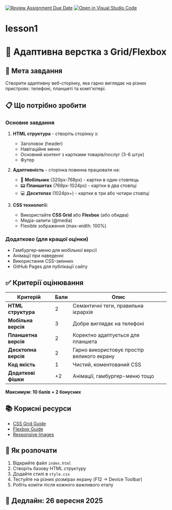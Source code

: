 [![Review Assignment Due Date](https://classroom.github.com/assets/deadline-readme-button-22041afd0340ce965d47ae6ef1cefeee28c7c493a6346c4f15d667ab976d596c.svg)](https://classroom.github.com/a/6eykR8TQ)
[![Open in Visual Studio Code](https://classroom.github.com/assets/open-in-vscode-2e0aaae1b6195c2367325f4f02e2d04e9abb55f0b24a779b69b11b9e10269abc.svg)](https://classroom.github.com/online_ide?assignment_repo_id=20598728&assignment_repo_type=AssignmentRepo)
# lesson1
# 📱 Адаптивна верстка з Grid/Flexbox

## 🎯 Мета завдання
Створити адаптивну веб-сторінку, яка гарно виглядає на різних пристроях: телефоні, планшеті та комп'ютері.

## 📋 Що потрібно зробити

### Основне завдання
1. **HTML структура** - створіть сторінку з:
   - Заголовок (header)
   - Навігаційне меню
   - Основний контент з картками товарів/послуг (3-6 штук)
   - Футер

2. **Адаптивність** - сторінка повинна працювати на:
   - 📱 **Мобільних** (320px-768px) - картки в один стовпець
   - 📟 **Планшетах** (768px-1024px) - картки в два стовпці
   - 💻 **Десктопах** (1024px+) - картки в три або чотири стовпці

3. **CSS технології:**
   - Використайте **CSS Grid** або **Flexbox** (або обидва)
   - Медіа-запити (@media)
   - Flexible зображення (max-width: 100%)

### Додатково (для кращої оцінки)
- Гамбургер-меню для мобільної версії
- Анімації при наведенні
- Використання CSS-змінних
- GitHub Pages для публікації сайту

## ✅ Критерії оцінювання

| Критерій | Бали | Опис |
|----------|------|------|
| **HTML структура** | 2 | Семантичні теги, правильна ієрархія |
| **Мобільна версія** | 3 | Добре виглядає на телефоні |
| **Планшетна версія** | 2 | Коректно адаптується для планшета |
| **Десктопна версія** | 2 | Гарно використовує простір великого екрану |
| **Код якість** | 1 | Чистий, коментований CSS |
| **Додаткові фішки** | +2 | Анімації, гамбургер-меню тощо |

**Максимум: 10 балів + 2 бонусних**

## 📚 Корисні ресурси

- [CSS Grid Guide](https://css-tricks.com/snippets/css/complete-guide-grid/)
- [Flexbox Guide](https://css-tricks.com/snippets/css/a-guide-to-flexbox/)
- [Responsive Images](https://developer.mozilla.org/en-US/docs/Learn/HTML/Multimedia_and_embedding/Responsive_images)

## 🚀 Як розпочати

1. Відкрийте файл `index.html`
2. Створіть базову HTML структуру
3. Додайте стилі в `style.css`
4. Тестуйте на різних розмірах екрану (F12 → Device Toolbar)
5. Робіть коміти після кожного важливого етапу

## 📅 Дедлайн: 26 вересня 2025

